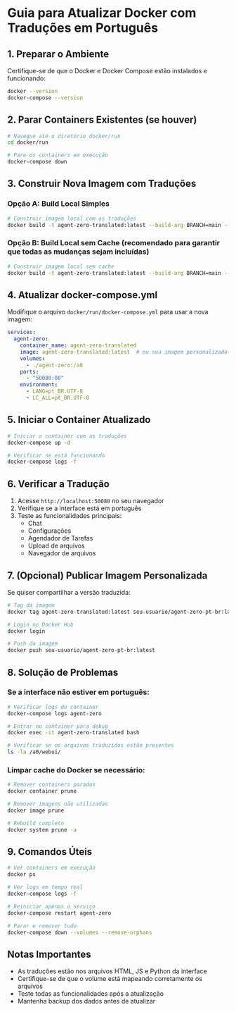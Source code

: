# Guia para Atualizar Docker com Traduções em Português

## 1. Preparar o Ambiente

Certifique-se de que o Docker e Docker Compose estão instalados e funcionando:

```bash
docker --version
docker-compose --version
```

## 2. Parar Containers Existentes (se houver)

```bash
# Navegue até o diretório docker/run
cd docker/run

# Pare os containers em execução
docker-compose down
```

## 3. Construir Nova Imagem com Traduções

### Opção A: Build Local Simples
```bash
# Construir imagem local com as traduções
docker build -t agent-zero-translated:latest --build-arg BRANCH=main --build-arg CACHE_DATE=$(date +%Y-%m-%d:%H:%M:%S) .
```

### Opção B: Build Local sem Cache (recomendado para garantir que todas as mudanças sejam incluídas)
```bash
# Construir imagem local sem cache
docker build -t agent-zero-translated:latest --build-arg BRANCH=main --no-cache .
```

## 4. Atualizar docker-compose.yml

Modifique o arquivo `docker/run/docker-compose.yml` para usar a nova imagem:

```yaml
services:
  agent-zero:
    container_name: agent-zero-translated
    image: agent-zero-translated:latest  # ou sua imagem personalizada
    volumes:
      - ./agent-zero:/a0
    ports:
      - "50080:80"
    environment:
      - LANG=pt_BR.UTF-8
      - LC_ALL=pt_BR.UTF-8
```

## 5. Iniciar o Container Atualizado

```bash
# Iniciar o container com as traduções
docker-compose up -d

# Verificar se está funcionando
docker-compose logs -f
```

## 6. Verificar a Tradução

1. Acesse `http://localhost:50080` no seu navegador
2. Verifique se a interface está em português
3. Teste as funcionalidades principais:
   - Chat
   - Configurações 
   - Agendador de Tarefas
   - Upload de arquivos
   - Navegador de arquivos

## 7. (Opcional) Publicar Imagem Personalizada

Se quiser compartilhar a versão traduzida:

```bash
# Tag da imagem
docker tag agent-zero-translated:latest seu-usuario/agent-zero-pt-br:latest

# Login no Docker Hub
docker login

# Push da imagem
docker push seu-usuario/agent-zero-pt-br:latest
```

## 8. Solução de Problemas

### Se a interface não estiver em português:
```bash
# Verificar logs do container
docker-compose logs agent-zero

# Entrar no container para debug
docker exec -it agent-zero-translated bash

# Verificar se os arquivos traduzidos estão presentes
ls -la /a0/webui/
```

### Limpar cache do Docker se necessário:
```bash
# Remover containers parados
docker container prune

# Remover imagens não utilizadas
docker image prune

# Rebuild completo
docker system prune -a
```

## 9. Comandos Úteis

```bash
# Ver containers em execução
docker ps

# Ver logs em tempo real
docker-compose logs -f

# Reiniciar apenas o serviço
docker-compose restart agent-zero

# Parar e remover tudo
docker-compose down --volumes --remove-orphans
```

## Notas Importantes

- As traduções estão nos arquivos HTML, JS e Python da interface
- Certifique-se de que o volume está mapeando corretamente os arquivos
- Teste todas as funcionalidades após a atualização
- Mantenha backup dos dados antes de atualizar
